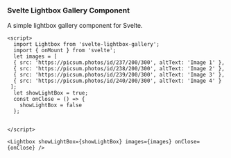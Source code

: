 ### Svelte Lightbox Gallery Component

A simple lightbox gallery component for Svelte.

```svelte
<script>
  import Lightbox from 'svelte-lightbox-gallery';
  import { onMount } from 'svelte';
  let images = [
  { src: 'https://picsum.photos/id/237/200/300', altText: 'Image 1' },
  { src: 'https://picsum.photos/id/238/200/300', altText: 'Image 2' },
  { src: 'https://picsum.photos/id/239/200/300', altText: 'Image 3' },
  { src: 'https://picsum.photos/id/240/200/300', altText: 'Image 4' }
 ];
  let showLightBox = true;  
  const onClose = () => {
    showLightBox = false
  };


</script>

<Lightbox showLightBox={showLightBox} images={images} onClose={onClose} />
```
